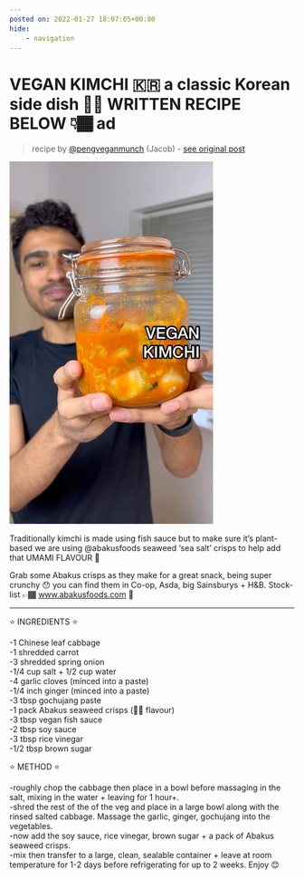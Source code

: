 ```yaml
---
posted on: 2022-01-27 18:07:05+00:00
hide:
    - navigation
---
```


# VEGAN KIMCHI 🇰🇷 a classic Korean side dish 👏🏾 WRITTEN RECIPE BELOW 👇🏾 ad 

> recipe by [@pengveganmunch](https://www.instagram.com/pengveganmunch/) 
(Jacob) - [see original post](https://instagram.com/p/CZPikIchh1J)

![](../img/pengveganmunch_27-01-2022_1801.png)

  
Traditionally kimchi is made using fish sauce but to make sure it’s plant-based we are using @abakusfoods seaweed ‘sea salt’ crisps to help add that UMAMI FLAVOUR 🌊   
  
Grab some Abakus crisps as they make for a great snack, being super crunchy 😯 you can find them in Co-op, Asda, big Sainsburys + H&B. Stock-list 👉🏾 www.abakusfoods.com 👀   
______________________________________  
  
⭐️ INGREDIENTS ⭐️   
  
-1 Chinese leaf cabbage  
-1 shredded carrot  
-3 shredded spring onion  
-1/4 cup salt + 1/2 cup water  
-4 garlic cloves (minced into a paste)  
-1/4 inch ginger (minced into a paste)  
-3 tbsp gochujang paste   
-1 pack Abakus seaweed crisps (🌊🧂 flavour)  
-3 tbsp vegan fish sauce  
-2 tbsp soy sauce  
-3 tbsp rice vinegar   
-1/2 tbsp brown sugar  
  
⭐️ METHOD ⭐️   
  
-roughly chop the cabbage then place in a bowl before massaging in the salt, mixing in the water + leaving for 1 hour+.  
-shred the rest of the of the veg and place in a large bowl along with the rinsed salted cabbage. Massage the garlic, ginger, gochujang into the vegetables.  
-now add the soy sauce, rice vinegar, brown sugar + a pack of Abakus seaweed crisps.  
-mix then transfer to a large, clean, sealable container + leave at room temperature for 1-2 days before refrigerating for up to 2 weeks. Enjoy 😊   